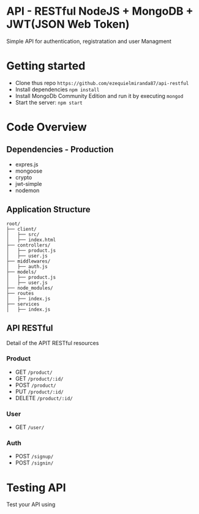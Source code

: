 # API - RESTful NodeJS + MongoDB + JWT(JSON Web Token)

Simple API for authentication, registratation and user Managment

# Getting started

* Clone thus repo ```https://github.com/ezequielmiranda87/api-restful```
* Install dependencies ```npm install```
* Install MongoDb Community Edition  and run it by executing ```mongod```
* Start the server: ```npm start```


# Code Overview

## Dependencies - Production
* expres.js
* mongoose
* crypto
* jwt-simple
* nodemon 


## Application Structure
```
root/
├── client/
│   ├── src/
│   ├── index.html
├── controllers/
│   ├── product.js
│   ├── user.js
├── middlewares/
│   ├── auth.js
├── models/
│   ├── product.js
│   ├── user.js
├── node_modules/
├── routes
│   ├── index.js
├── services
│   ├── index.js
```

## API RESTful 
Detail of the APIT RESTful resources

### Product

* GET    ``` /product/ ```
* GET    ``` /product/:id/ ```
* POST   ``` /product/ ```
* PUT    ``` /product/:id/ ```
* DELETE ``` /product/:id/ ```

### User
* GET    ``` /user/ ```

### Auth
* POST    ``` /signup/ ```
* POST    ``` /signin/ ```

# Testing API
Test your API using 

